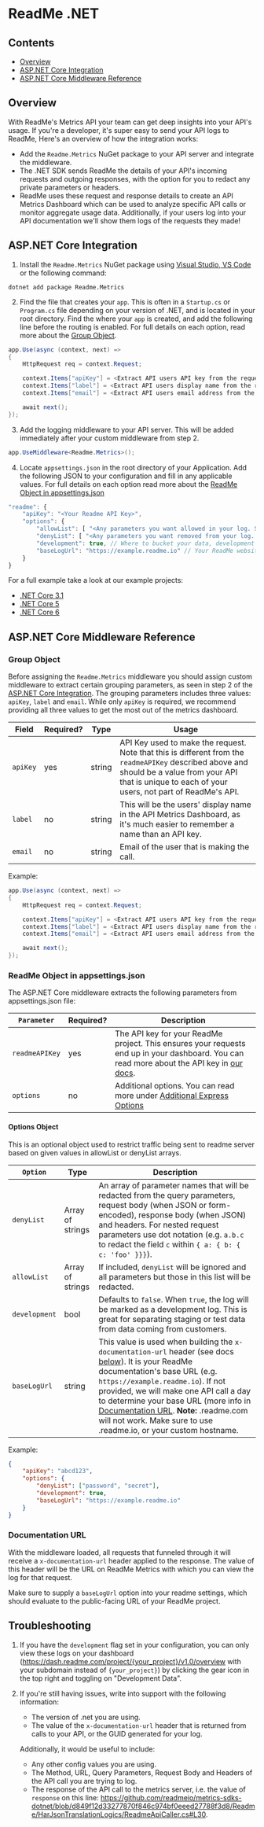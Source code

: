 # ReadMe .NET

## Contents
- [Overview](#overview)
- [ASP.NET Core Integration](#aspnet-core-integration)
- [ASP.NET Core Middleware Reference](#aspnet-core-middleware-reference)

## Overview
With ReadMe's Metrics API your team can get deep insights into your API's usage. If you're a developer, it's super easy to send your API logs to ReadMe, Here's an overview of how the integration works:

- Add the `Readme.Metrics` NuGet package to your API server and integrate the middleware.
- The .NET SDK sends ReadMe the details of your API's incoming requests and outgoing responses, with the option for you to redact any private parameters or headers.
- ReadMe uses these request and response details to create an API Metrics Dashboard which can be used to analyze specific API calls or monitor aggregate usage data. Additionally, if your users log into your API documentation we'll show them logs of the requests they made!

## ASP.NET Core Integration

1. Install the `Readme.Metrics` NuGet package using [Visual Studio, VS Code](https://docs.microsoft.com/en-us/nuget/install-nuget-client-tools) or the following command:

```shell
dotnet add package Readme.Metrics
```

2. Find the file that creates your `app`. This is often in a `Startup.cs` or `Program.cs` file depending on your version of .NET, and is located in your root directory. Find the where your `app` is created, and add the following line before the routing is enabled. For full details on each option, read more about the [Group Object](#group-object).


```cs
app.Use(async (context, next) =>
{
    HttpRequest req = context.Request;

    context.Items["apiKey"] = <Extract API users API key from the request>
    context.Items["label"] = <Extract API users display name from the request>
    context.Items["email"] = <Extract API users email address from the request>

    await next();
});
```


3. Add the logging middleware to your API server. This will be added immediately after your custom middleware from step 2.

```cs
app.UseMiddleware<Readme.Metrics>();
```


4. Locate `appsettings.json` in the root directory of your Application. Add the following JSON to your configuration and fill in any applicable values. For full details on each option read more about the [ReadMe Object in appsettings.json](readme-object-in-appsettingsjson)

```javascript
"readme": {
    "apiKey": "<Your Readme API Key>",
    "options": {
        "allowList": [ "<Any parameters you want allowed in your log. See docs>" ],
        "denyList": [ "<Any parameters you want removed from your log. See docs>"],
        "development": true, // Where to bucket your data, development or production
        "baseLogUrl": "https://example.readme.io" // Your ReadMe website's base url. For now, make sure to use the readme.io domain or your custom subdomain.
    }
}
```

For a full example take a look at our example projects:
- [.NET Core 3.1](https://github.com/readmeio/metrics-sdks-dotnet/blob/04987ee32bcdcd0339736bc645475d05df5237ee/ReadmeMetricsAPI3/Startup.cs#L33-L45)
- [.NET Core 5](https://github.com/readmeio/metrics-sdks-dotnet/blob/04987ee32bcdcd0339736bc645475d05df5237ee/ReadmeMetricsAPI5/Startup.cs#L33-L45)
- [.NET Core 6](https://github.com/readmeio/metrics-sdks-dotnet/blob/04987ee32bcdcd0339736bc645475d05df5237ee/ReadmeMetricsAPI6/Program.cs#L15-L27)

## ASP.NET Core Middleware Reference
### Group Object
Before assigning the `Readme.Metrics` middleware you should assign custom middleware to extract certain grouping parameters, as seen in step 2 of the [ASP.NET Core Integration](aspnet-core-integration). The grouping parameters includes three values: `apiKey`, `label` and `email`. While only `apiKey` is required, we recommend providing all three values to get the most out of the metrics dashboard.

Field  | Required? | Type   | Usage
-------|-----------|--------|------------
`apiKey` | yes       | string | API Key used to make the request. Note that this is different from the `readmeAPIKey` described above and should be a value from your API that is unique to each of your users, not part of ReadMe's API.
`label`  | no        | string | This will be the users' display name in the API Metrics Dashboard, as it's much easier to remember a name than an API key.
`email`  | no        | string | Email of the user that is making the call.

Example:

```cs
app.Use(async (context, next) =>
{
    HttpRequest req = context.Request;

    context.Items["apiKey"] = <Extract API users API key from the request>
    context.Items["label"] = <Extract API users display name from the request>
    context.Items["email"] = <Extract API users email address from the request>

    await next();
});
```

### ReadMe Object in appsettings.json
The ASP.NET Core middleware extracts the following parameters from appsettings.json file:

`Parameter`    | Required? | Description
---------------|-----------|------------------
`readmeAPIKey` | yes       | The API key for your ReadMe project. This ensures your requests end up in your dashboard. You can read more about the API key in [our docs](https://docs.readme.com/reference/authentication).
`options`      | no        | Additional options. You can read more under [Additional Express Options](#additional-express-options)


#### Options Object
This is an optional object used to restrict traffic being sent to readme server based on given values in allowList or denyList arrays.

`Option`      | Type             | Description
------------|------------------|---------------
`denyList`         | Array of strings | An array of parameter names that will be redacted from the query parameters, request body (when JSON or form-encoded), response body (when JSON) and headers. For nested request parameters use dot notation (e.g. `a.b.c` to redact the field `c` within `{ a: { b: { c: 'foo' }}}`).
`allowList`        | Array of strings | If included, `denyList` will be ignored and all parameters but those in this list will be redacted.
`development`      | bool             | Defaults to `false`. When `true`, the log will be marked as a development log. This is great for separating staging or test data from data coming from customers.
`baseLogUrl`       | string           | This value is used when building the `x-documentation-url` header (see docs [below](#documentation-url)). It is your ReadMe documentation's base URL (e.g. `https://example.readme.io`). If not provided, we will make one API call a day to determine your base URL (more info in [Documentation URL](#documentation-url). **Note:** <subdomain>.readme.com will not work. Make sure to use <subdomain>.readme.io, or your custom hostname.

Example:
```json
{
    "apiKey": "abcd123",
    "options": {
        "denyList": ["password", "secret"],
        "development": true,
        "baseLogUrl": "https://example.readme.io"
    }
}
```

### Documentation URL
With the middleware loaded, all requests that funneled through it will receive a `x-documentation-url` header applied to the response. The value of this header will be the URL on ReadMe Metrics with which you can view the log for that request.

Make sure to supply a `baseLogUrl` option into your readme settings, which should evaluate to the public-facing URL of your ReadMe project.

## Troubleshooting
1. If you have the `development` flag set in your configuration, you can only view these logs on your dashboard (https://dash.readme.com/project/{your_project}/v1.0/overview with your subdomain instead of `{your_project}`) by clicking the gear icon in the top right and toggling on "Development Data".
2. If you're still having issues, write into support with the following information:
    - The version of .net you are using.
    - The value of the `x-documentation-url` header that is returned from calls to your API, or the GUID generated for your log.
    
    Additionally, it would be useful to include:
    - Any other config values you are using.
    - The Method, URL, Query Parameters, Request Body and Headers of the API call you are trying to log.
    - The response of the API call to the metrics server, i.e. the value of `response` on this line: https://github.com/readmeio/metrics-sdks-dotnet/blob/d849f12d33277870f846c974bf0eeed27788f3d8/Readme/HarJsonTranslationLogics/ReadmeApiCaller.cs#L30.
